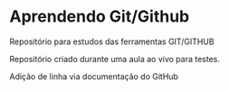 # Aprendendo Git/Github
 Repositório para estudos das ferramentas GIT/GITHUB

 Repositório criado durante uma aula ao vivo para testes. 

 Adição de linha via documentação do GitHub
